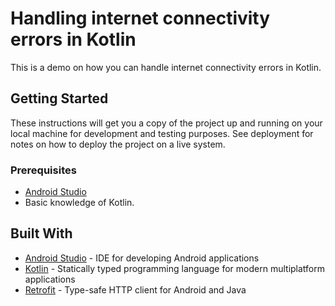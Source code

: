 # Handling internet connectivity errors in Kotlin
This is a demo on how you can handle internet connectivity errors in Kotlin.

## Getting Started
These instructions will get you a copy of the project up and running on your local machine for development and testing purposes. See deployment for notes on how to deploy the project on a live system.

### Prerequisites
- [Android Studio](https://developer.android.com/studio/index.html)
- Basic knowledge of Kotlin.

## Built With
* [Android Studio](https://developer.android.com/studio/index.html) - IDE for developing Android applications
* [Kotlin](https://kotlinlang.org/) - Statically typed programming language
for modern multiplatform applications
* [Retrofit](https://github.com/square/retrofit) - Type-safe HTTP client for Android and Java
